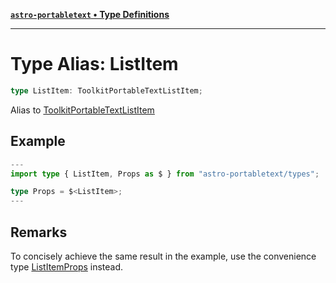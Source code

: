 [**`astro-portabletext` • Type Definitions**](../README.md)

***

# Type Alias: ListItem

```ts
type ListItem: ToolkitPortableTextListItem;
```

Alias to [ToolkitPortableTextListItem](https://portabletext.github.io/toolkit/interfaces/ToolkitPortableTextListItem.html)

## Example

```ts
---
import type { ListItem, Props as $ } from "astro-portabletext/types";

type Props = $<ListItem>;
---
```

## Remarks

To concisely achieve the same result in the example, use the convenience type [ListItemProps](ListItemProps.md) instead.
